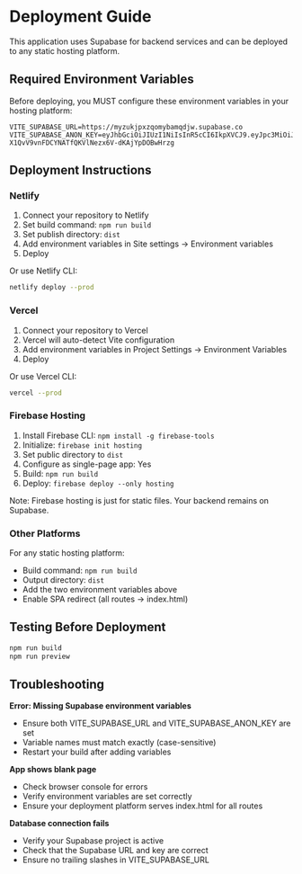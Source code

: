 # Deployment Guide

This application uses Supabase for backend services and can be deployed to any static hosting platform.

## Required Environment Variables

Before deploying, you MUST configure these environment variables in your hosting platform:

```
VITE_SUPABASE_URL=https://myzukjpxzqomybamqdjw.supabase.co
VITE_SUPABASE_ANON_KEY=eyJhbGciOiJIUzI1NiIsInR5cCI6IkpXVCJ9.eyJpc3MiOiJzdXBhYmFzZSIsInJlZiI6Im15enVranB4enFvbXliYW1xZGp3Iiwicm9sZSI6ImFub24iLCJpYXQiOjE3NjA3Mjk0OTEsImV4cCI6MjA3NjMwNTQ5MX0.3-X1QvV9vnFDCYNATfQKVlNezx6V-dKAjYpDOBwHrzg
```

## Deployment Instructions

### Netlify

1. Connect your repository to Netlify
2. Set build command: `npm run build`
3. Set publish directory: `dist`
4. Add environment variables in Site settings → Environment variables
5. Deploy

Or use Netlify CLI:
```bash
netlify deploy --prod
```

### Vercel

1. Connect your repository to Vercel
2. Vercel will auto-detect Vite configuration
3. Add environment variables in Project Settings → Environment Variables
4. Deploy

Or use Vercel CLI:
```bash
vercel --prod
```

### Firebase Hosting

1. Install Firebase CLI: `npm install -g firebase-tools`
2. Initialize: `firebase init hosting`
3. Set public directory to `dist`
4. Configure as single-page app: Yes
5. Build: `npm run build`
6. Deploy: `firebase deploy --only hosting`

Note: Firebase hosting is just for static files. Your backend remains on Supabase.

### Other Platforms

For any static hosting platform:
- Build command: `npm run build`
- Output directory: `dist`
- Add the two environment variables above
- Enable SPA redirect (all routes → index.html)

## Testing Before Deployment

```bash
npm run build
npm run preview
```

## Troubleshooting

**Error: Missing Supabase environment variables**
- Ensure both VITE_SUPABASE_URL and VITE_SUPABASE_ANON_KEY are set
- Variable names must match exactly (case-sensitive)
- Restart your build after adding variables

**App shows blank page**
- Check browser console for errors
- Verify environment variables are set correctly
- Ensure your deployment platform serves index.html for all routes

**Database connection fails**
- Verify your Supabase project is active
- Check that the Supabase URL and key are correct
- Ensure no trailing slashes in VITE_SUPABASE_URL

